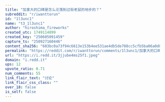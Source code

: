 ```yaml
---
title: "加拿大的口碑是怎么沦落到过街老鼠的地步的？"
subreddit: "r/iwanttorun"
id: "1l3unc1"
name: "t3_1l3unc1"
author: "hiroshima_fireworks"
created_utc: 1749114899
created_key: "250605091459"
capture_ts: "250927160446"
content_sha256: "603bc0a73f94c6613e153b4ee531ae4db5de708cc5cfb5ba06a0d8cf58094c03"
permalink: "https://reddit.com/r/iwanttorun/comments/1l3unc1/加拿大的口碑是怎么沦落到过街老鼠的地步的/"
url: "https://i.redd.it/3jjube4ms25f1.jpeg"
domain: "i.redd.it"
ups: 12
upvote_ratio: 0.71
num_comments: 55
link_flair_text: "讨论"
link_flair_css_class: ""
over_18: false
is_self: false
---
```


